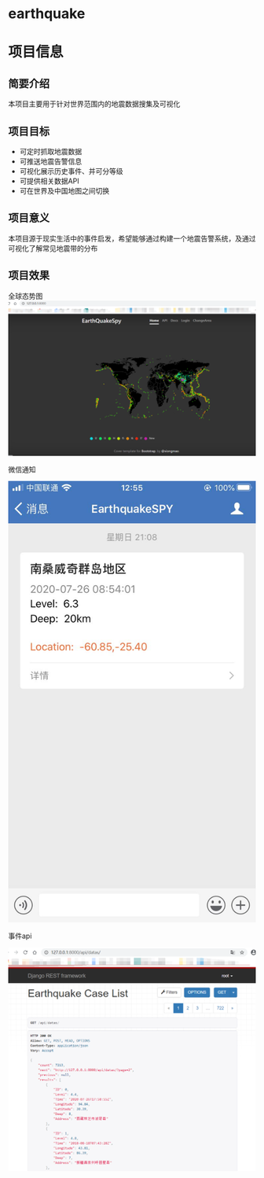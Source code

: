 # earthquake
# 项目信息

## 简要介绍

本项目主要用于针对世界范围内的地震数据搜集及可视化

## 项目目标

- 可定时抓取地震数据
- 可推送地震告警信息
- 可视化展示历史事件、并可分等级
- 可提供相关数据API
- 可在世界及中国地图之间切换

## 项目意义

本项目源于现实生活中的事件启发，希望能够通过构建一个地震告警系统，及通过可视化了解常见地震带的分布

## 项目效果
全球态势图
![全球态势图](media/%E5%85%A8%E7%90%83%E6%80%81%E5%8A%BF%E5%9B%BE.jpg)

微信通知

![微信通知](media/%E5%BE%AE%E4%BF%A1%E9%80%9A%E7%9F%A5.jpg)

事件api

![事件api](media/api%E6%95%B0%E6%8D%AE%E6%98%BE%E7%A4%BA.jpg)
